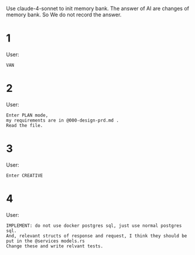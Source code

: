 Use claude-4-sonnet to init memory bank.
The answer of AI are changes of memory bank. So We do not record the answer.
# 1
User:
```
VAN
```


# 2

User:
```
Enter PLAN mode,
my requirements are in @000-design-prd.md .
Read the file.
```

# 3
User:
```
Enter CREATIVE
```


# 4
User:
```
IMPLEMENT: do not use docker postgres sql, just use normal postgres sql.
And, relevant structs of response and request, I think they should be put in the @services models.rs
Change these and write relvant tests.
```